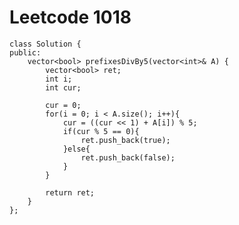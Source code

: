 # Leetcode 1018
    class Solution {
    public:
        vector<bool> prefixesDivBy5(vector<int>& A) {
            vector<bool> ret;
            int i;
            int cur;

            cur = 0;
            for(i = 0; i < A.size(); i++){
                cur = ((cur << 1) + A[i]) % 5;
                if(cur % 5 == 0){
                    ret.push_back(true);
                }else{
                    ret.push_back(false);
                }
            }

            return ret;
        }
    };
